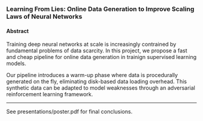 ### Learning From Lies: Online Data Generation to Improve Scaling Laws of Neural Networks

#### Abstract 

Training deep neural networks at scale is increasingly contrained by fundamental problems of data scarcity. In this project, we propose a fast and cheap pipeline for online data generation in trainign supervised learning models. 

Our pipeline introduces a warm-up phase where data is procedurally generated on the fly, eliminating disk-based data loading overhead. This synthetic data can be adapted to model weaknesses through an adversarial reinforcement learning framework.

---

See presentations/poster.pdf for final conclusions.
